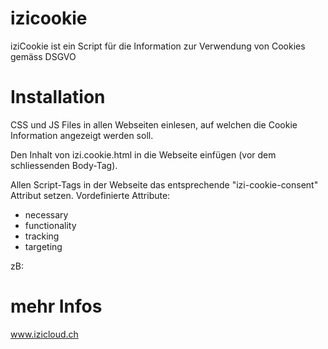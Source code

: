 # izicookie
iziCookie ist ein Script für die Information zur Verwendung von Cookies gemäss DSGVO


# Installation
CSS und JS Files in allen Webseiten einlesen, auf welchen die Cookie Information angezeigt werden soll.

Den Inhalt von izi.cookie.html in die Webseite einfügen (vor dem schliessenden Body-Tag).

Allen Script-Tags in der Webseite das entsprechende "izi-cookie-consent" Attribut setzen.
Vordefinierte Attribute:
- necessary 
- functionality
- tracking
- targeting

zB: <script izi-cookie-consent="necessary" src="izi.cookie.js"></script>

# mehr Infos
www.izicloud.ch
